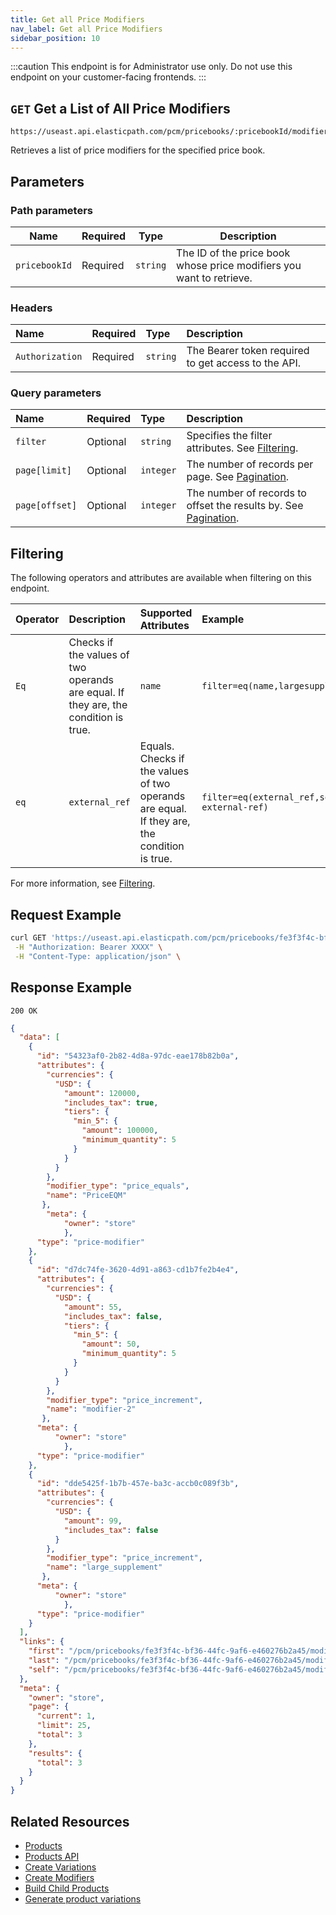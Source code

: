 ```yaml
---
title: Get all Price Modifiers
nav_label: Get all Price Modifiers
sidebar_position: 10
---
```


:::caution
This endpoint is for Administrator use only. Do not use this endpoint on your customer-facing frontends.
:::

## `GET` Get a List of All Price Modifiers

```http
https://useast.api.elasticpath.com/pcm/pricebooks/:pricebookId/modifiers
```

Retrieves a list of price modifiers for the specified price book.

## Parameters

### Path parameters

| Name | Required | Type | Description |
| --- | --- | --- | --- |
| `pricebookId` | Required | `string` | The ID of the price book whose price modifiers you want to retrieve. |

### Headers

| Name | Required | Type | Description |
| :--- | :--- | :--- | :--- |
| `Authorization` | Required | `string` | The Bearer token required to get access to the API. |

### Query parameters

| Name           | Required | Type      | Description                                     |
|:---------------|:---------|:----------|:------------------------------------------------|
| `filter`| Optional | `string` | Specifies the filter attributes. See [Filtering](#filtering). |
| `page[limit]`  | Optional | `integer` | The number of records per page. See [Pagination](/docs/commerce-cloud/api-overview/pagination).                |
| `page[offset]` | Optional | `integer` | The number of records to offset the results by. See [Pagination](/docs/commerce-cloud/api-overview/pagination). |

## Filtering

The following operators and attributes are available when filtering on this endpoint.

| Operator | Description | Supported Attributes | Example |
|:--- |:--- |:--- |:--- |
| `Eq` | Checks if the values of two operands are equal. If they are, the condition is true. | `name`| `filter=eq(name,largesupplement)` |
| `eq` | `external_ref`  | Equals. Checks if the values of two operands are equal. If they are, the condition is true. | `filter=eq(external_ref,some-external-ref)` |

For more information, see [Filtering](/docs/commerce-cloud/api-overview/filtering).

## Request Example

```bash
curl GET 'https://useast.api.elasticpath.com/pcm/pricebooks/fe3f3f4c-bf36-44fc-9af6-e460276b2a45/modifiers' \
 -H "Authorization: Bearer XXXX" \
 -H "Content-Type: application/json" \
```

## Response Example

`200 OK`

```json
{
  "data": [
    {
      "id": "54323af0-2b82-4d8a-97dc-eae178b82b0a",
      "attributes": {
        "currencies": {
          "USD": {
            "amount": 120000,
            "includes_tax": true,
            "tiers": {
              "min_5": {
                "amount": 100000,
                "minimum_quantity": 5
              }
            }
          }
        },
        "modifier_type": "price_equals",
        "name": "PriceEQM"
       },
        "meta": {
            "owner": "store"
            },
      "type": "price-modifier"
    },
    {
      "id": "d7dc74fe-3620-4d91-a863-cd1b7fe2b4e4",
      "attributes": {
        "currencies": {
          "USD": {
            "amount": 55,
            "includes_tax": false,
            "tiers": {
              "min_5": {
                "amount": 50,
                "minimum_quantity": 5
              }
            }
          }
        },
        "modifier_type": "price_increment",
        "name": "modifier-2"
       },
      "meta": {
          "owner": "store"
            },
      "type": "price-modifier"
    },
    {
      "id": "dde5425f-1b7b-457e-ba3c-accb0c089f3b",
      "attributes": {
        "currencies": {
          "USD": {
            "amount": 99,
            "includes_tax": false
          }
        },
        "modifier_type": "price_increment",
        "name": "large_supplement"
       },
      "meta": {
          "owner": "store"
            },
      "type": "price-modifier"
    }
  ],
  "links": {
    "first": "/pcm/pricebooks/fe3f3f4c-bf36-44fc-9af6-e460276b2a45/modifiers?page[offset]=0&page[limit]=25&",
    "last": "/pcm/pricebooks/fe3f3f4c-bf36-44fc-9af6-e460276b2a45/modifiers?page[offset]=0&page[limit]=25&",
    "self": "/pcm/pricebooks/fe3f3f4c-bf36-44fc-9af6-e460276b2a45/modifiers"
  },
  "meta": {
    "owner": "store",
    "page": {
      "current": 1,
      "limit": 25,
      "total": 3
    },
    "results": {
      "total": 3
    }
  }
}
```

## Related Resources

- [Products](/docs/pxm/products/pxm-products)
- [Products API](/docs/pxm/products/ep-pxm-products-api/pxm-products-api-overview)
- [Create Variations](/docs/pxm/products/pxm-product-variations/pxm-product-variations-api/create-variation)
- [Create Modifiers](/docs/pxm/products/pxm-product-variations/pxm-variation-modifiers-api/create-a-modifier)
- [Build Child Products](/docs/pxm/products/pxm-product-variations/child-products-api/build-child-products)
- [Generate product variations](/docs/pxm/products/pxm-product-variations/generate-pxm-variations)
